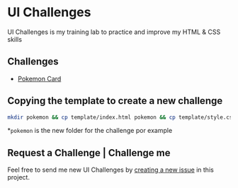 # UI Challenges

UI Challenges is my training lab to practice and improve my HTML & CSS skills

## Challenges

- [Pokemon Card](https://github.com/leandrotk/ui-challenges/tree/master/pokemon-card)

## Copying the template to create a new challenge

```bash
mkdir pokemon && cp template/index.html pokemon && cp template/style.css pokemon
```

\*`pokemon` is the new folder for the challenge por example

## Request a Challenge | Challenge me

Feel free to send me new UI Challenges by [creating a new issue](https://github.com/leandrotk/ui-challenges/issues/new) in this project.
